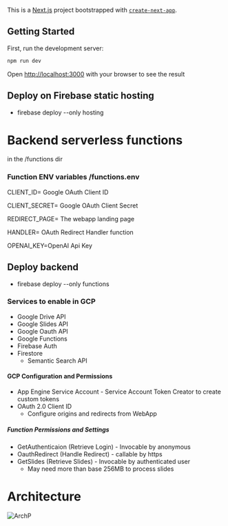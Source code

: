 This is a [Next.js](https://nextjs.org/) project bootstrapped with [`create-next-app`](https://github.com/vercel/next.js/tree/canary/packages/create-next-app).

## Getting Started

First, run the development server:

```bash
npm run dev
```

Open [http://localhost:3000](http://localhost:3000) with your browser to see the result

## Deploy on Firebase static hosting

- firebase deploy --only hosting

# Backend serverless functions

in the /functions dir

### Function ENV variables /functions.env
CLIENT_ID= Google OAuth Client ID


CLIENT_SECRET= Google OAuth Client Secret

REDIRECT_PAGE= The webapp landing page

HANDLER= OAuth Redirect Handler function

OPENAI_KEY=OpenAI Api Key

## Deploy backend

- firebase deploy --only functions

### Services to enable in GCP
- Google Drive API
- Google Slides API
- Google Oauth API
- Google Functions
- Firebase Auth
- Firestore
  - Semantic Search API
#### GCP Configuration and Permissions
- App Engine Service Account - Service Account Token Creator to create custom tokens
- OAuth 2.0 Client ID
   - Configure origins and redirects from WebApp
##### Function Permissions and Settings
- GetAuthenticaion (Retrieve Login) - Invocable by anonymous
- OauthRedirect (Handle Redirect) - callable by https
- GetSlides (Retrieve Slides) - Invocable by authenticated user
   - May need more than base 256MB to process slides 
# Architecture

![ArchP](https://github.com/ricardolx/slides-app/assets/37557051/0e7d9ce4-ee4e-4cfd-a4bc-fca3eb256835)

